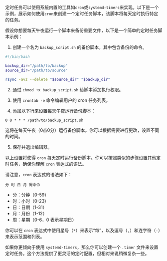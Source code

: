 定时任务可以使用系统内置的工具如`cron`或`systemd-timers`来实现。以下是一个示例，展示如何使用`cron`来创建一个定时任务脚本，该脚本将每天定时执行特定的任务。

假设你想要每天午夜运行一个脚本来备份重要文件，以下是一个简单的定时任务脚本示例：

1. 创建一个名为 `backup_script.sh` 的备份脚本，其中包含备份的命令。

```bash
#!/bin/bash

backup_dir="/path/to/backup"
source_dir="/path/to/source"

rsync -avz --delete "$source_dir" "$backup_dir"
```

2. 通过 `chmod +x backup_script.sh` 给脚本添加执行权限。

3. 使用 `crontab -e` 命令编辑用户的 cron 任务列表。

4. 添加以下行来设置每天午夜运行备份脚本：

```cron
0 0 * * * /path/to/backup_script.sh
```

这将在每天午夜（0点0分）运行备份脚本。你可以根据需要进行更改，设置不同的时间。

5. 保存并退出编辑器。

以上设置将使得 `cron` 每天定时运行备份脚本。你可以按照类似的步骤设置其他定时任务，确保你理解 `cron` 表达式的语法。

请注意，`cron` 表达式的语法如下：

```
分 时 日 月 周命令
```

- 分：分钟（0-59）
- 时：小时（0-23）
- 日：日期（1-31）
- 月：月份（1-12）
- 周：星期（0-6，0 表示星期日）

你可以在 `cron` 表达式中使用星号（`*`）来表示“每”，以及逗号（`,`）和连字符（`-`）来表示范围和列表。

如果你更倾向于使用 `systemd-timers`，那么你可以创建一个 `.timer` 文件来设置定时任务。这个方法提供了更灵活的定时配置，但相对来说稍微复杂一些。